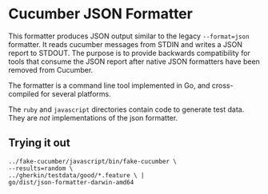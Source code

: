 # Cucumber JSON Formatter

This formatter produces JSON output similar to the legacy `--format=json` formatter. It reads cucumber messages from STDIN and writes a JSON report to STDOUT. The purpose is to provide backwards compatibility for tools that consume the JSON report after native JSON formatters have been removed from Cucumber.

The formatter is a command line tool implemented in Go, and cross-compiled for
several platforms.

The `ruby` and `javascript` directories contain code to generate test data. They
are *not* implementations of the json formatter.

## Trying it out

    ../fake-cucumber/javascript/bin/fake-cucumber \
    --results=random \
    ../gherkin/testdata/good/*.feature \ | 
    go/dist/json-formatter-darwin-amd64

